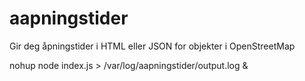 aapningstider
=============

Gir deg åpningstider i HTML eller JSON for objekter i OpenStreetMap

nohup node index.js > /var/log/aapningstider/output.log &
